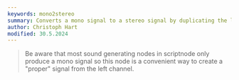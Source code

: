 ```yaml
---
keywords: mono2stereo
summary: Converts a mono signal to a stereo signal by duplicating the left signal channel to both left and right channels.
author: Christoph Hart
modified: 30.5.2024
---
```


> Be aware that most sound generating nodes in scriptnode only produce a mono signal so this node is a convenient way to create a "proper" signal from the left channel.


